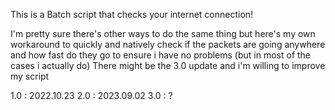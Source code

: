 This is a Batch script that checks your internet connection!

I'm pretty sure there's other ways to do the same thing but here's my own workaround to quickly and natively check if the packets are going anywhere and how fast do they go to ensure i have no problems (but in most of the cases i actually do)
There might be the 3.0 update and i'm willing to improve my script

1.0 : 2022.10.23
2.0 : 2023.09.02
3.0 : ?
